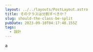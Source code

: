 ```yaml
---
layout: ../../layouts/PostLayout.astro
title: そのクラスは分割すべきか？
slug: should-the-class-be-split
pubDate: 2023-09-10T04:17:48.155Z
tags:
  - 設計
---
```

a